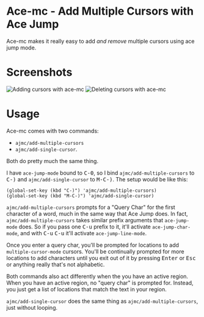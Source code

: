 Ace-mc - Add Multiple Cursors with Ace Jump
===========================================

Ace-mc makes it really easy to add *and remove* multiple cursors using
ace jump mode.

# Screenshots
<img src="https://jmm.io/ace-mc/add-example.gif" alt="Adding cursors with ace-mc">

<img src="https://jmm.io/ace-mc/delete-example.gif" alt="Deleting cursors with ace-mc">

# Usage

Ace-mc comes with two commands:
* `ajmc/add-multiple-cursors`
* `ajmc/add-single-cursor`.

Both do pretty much the same thing.

I have `ace-jump-mode` bound to <kbd>C-0</kbd>, so I bind
`ajmc/add-multiple-cursors` to <kbd>C-)</kbd> and
`ajmc/add-single-cursor` to <kbd>M-C-)</kbd>. The setup would be like
this:

```elisp
(global-set-key (kbd "C-)") 'ajmc/add-multiple-cursors)
(global-set-key (kbd "M-C-)") 'ajmc/add-single-cursor)
```

`ajmc/add-multiple-cursors` prompts for a "Query Char" for the first
character of a word, much in the same way that Ace Jump does. In fact,
`ajmc/add-multiple-cursors` takes similar prefix arguments that
`ace-jump-mode` does. So if you pass one <kbd>C-u</kbd> prefix to it, it'll
activate `ace-jump-char-mode`, and with <kbd>C-u</kbd> <kbd>C-u</kbd> it'll activate
`ace-jump-line-mode`.

Once you enter a query char, you'll be prompted for locations to add
`multiple-cursor-mode` cursors. You'll be continually prompted for
more locations to add characters until you exit out of it by pressing
<kbd>Enter</kbd> or <kbd>Esc</kbd> or anything really that's not alphabetic.

Both commands also act differently when the you have an active
region. When you have an active region, no "query char" is prompted
for. Instead, you just get a list of locations that match the text in
your region.

`ajmc/add-single-cursor` does the same thing as
`ajmc/add-multiple-cursors`, just without looping.
